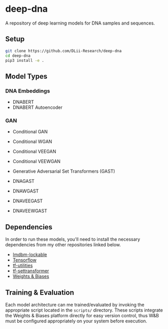 # deep-dna

A repository of deep learning models for DNA samples and sequences.

## Setup

```bash
git clone https://github.com/DLii-Research/deep-dna
cd deep-dna
pip3 install -e .
```

## Model Types

### DNA Embeddings

- DNABERT
- DNABERT Autoencoder

### GAN

- Conditional GAN
- Conditional WGAN
- Conditional VEEGAN
- Conditional VEEWGAN
- Generative Adversarial Set Transformers (GAST)

- DNAGAST
- DNAWGAST
- DNAVEEGAST
- DNAVEEWGAST

## Dependencies

In order to run these models, you'll need to install the necessary dependencies from my other repositories linked below.

- [lmdbm-lockable](https://github.com/SirDavidLudwig/lmdb-python-dbm)
- [Tensorflow](https://www.tensorflow.org/)
- [tf-utilities](https://pypi.org/project/tf-utilities/)
- [tf-settransformer](https://pypi.org/project/tf-settransformer/)
- [Weights & Biases](https://wandb.ai)

## Training & Evaluation

Each model architecture can me trained/evaluated by invoking the appropriate script located in the `scripts/` directory. These scripts integrate the Weights & Biases platform directly for easy version control, thus W&B must be configured appropriately on your system before execution.
